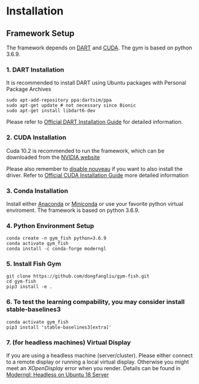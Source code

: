 # Installation

## Framework Setup
The framework depends on [DART](https://github.com/dartsim/dart) and [CUDA](https://developer.nvidia.com/cuda-toolkit). The gym is based on python 3.6.9.

### 1. DART Installation

It is recommended to install DART using Ubuntu packages with Personal Package Archives
```
sudo apt-add-repository ppa:dartsim/ppa
sudo apt-get update # not necessary since Bionic
sudo apt-get install libdart6-dev
```
Please refer to [Official DART Installation Guide](http://dartsim.github.io/install_dart_on_ubuntu.html) for detailed information.

### 2. CUDA Installation
Cuda 10.2 is recommended to run the framework, which can be downloaded from the [NVIDIA website](https://developer.nvidia.com/cuda-10.2-download-archive?target_os=Linux&target_arch=x86_64&target_distro=Ubuntu&target_version=1804&target_type=runfilelocal)

Please also remember to [disable nouveau](https://docs.nvidia.com/cuda/cuda-installation-guide-linux/index.html#runfile-nouveau) if you want to also install the driver. Refer to [Official CUDA Installation Guide](https://docs.nvidia.com/cuda/cuda-installation-guide-linux/index.html) more detailed information

### 3. Conda Installation
Install either [Anaconda](https://www.anaconda.com/products/individual#Anaconda%20Installers) or [Miniconda](https://docs.conda.io/en/latest/miniconda.html) or use your favorite python virtual enviroment. The framework is based on python 3.6.9.

### 4. Python Environment Setup
```shell
conda create -n gym_fish python=3.6.9
conda activate gym_fish
conda install -c conda-forge moderngl
```

### 5. Install Fish Gym
```shell
git clone https://github.com/dongfangliu/gym-fish.git
cd gym-fish
pip3 install -e .
```

### 6. To test the learning compability, you may consider install stable-baselines3
```shell
conda activate gym_fish
pip3 install 'stable-baselines3[extra]'
```

### 7. (for headless machines) Virtual Display
If you are using a headless machine (server/cluster). Please either connect to a remote display or running a local virtual display. Otherwise you might meet an *XOpenDisplay* error when you render. Details can be found in [Moderngl: Headless on Ubuntu 18 Server](https://moderngl.readthedocs.io/en/latest/techniques/headless_ubuntu_18_server.html)


<!-- ## Install dependencies

The only necessary dependency is [DART](https://github.com/dartsim/dart) and [CUDA](https://developer.nvidia.com/cuda-toolkit).
For DART installation, please refer to [Here](https://dartsim.github.io/install_dart_on_ubuntu.html).
We highly recommend to use latest version of DART and CUDA, specifically, DART 6.10.1 and CUDA 11.0 .

*Note for headless machines (server/cluster), please install dependencies for running a virtual display for scene rendering*
```shell
sudo apt install python3-pip mesa-utils libegl1-mesa xvfb
```

## Python Environment Setup
```shell
conda create -n gym_fish python=3.6.9
conda activate gym_fish
conda install -c conda-forge moderngl
```

## Install Fish Gym
```shell
git clone https://github.com/dongfangliu/gym-fish.git
cd gym-fish
pip3 install -e .
```

## Install stable-baselines3
To test the learning compability, you may consider install stable-baselines3
```shell
conda activate gym_fish
pip3 install 'stable-baselines3[extra]'
``` -->